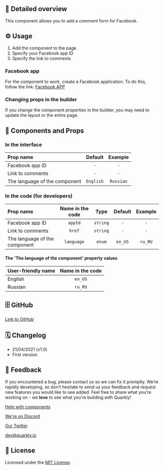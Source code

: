 ## 📖 Detailed overview

This component allows you to add a comment form for Facebook.

## ⚙️ Usage

1.  Add the component to the page
2.  Specify your Facebook app ID
3.  Specify the link to comments

### Facebook app

For the component to work, create a Facebook application. To do this, follow the link: [Facebook APP](https://developers.facebook.com/apps)

### Changing props in the builder

If you change the component properties in the builder, you may need to update the layout or the entire page.

## 🧩 Components and Props

### In the interface

| Prop name                     |  Default  |  Example  |
| :---------------------------- | :-------: | :-------: |
| Facebook app ID               |    `-`    |    `-`    |
| Link to comments              |    `-`    |    `-`    |
| The language of the component | `English` | `Russian` |

### In the code (for developers)

| Prop name                     | Name in the code |   Type   | Default | Example |
| :---------------------------- | :--------------: | :------: | :-----: | :-----: |
| Facebook app ID               |     `appId`      | `string` |   `-`   |   `-`   |
| Link to comments              |      `href`      | `string` |   `-`   |   `-`   |
| The language of the component |    `language`    |  `enum`  | `en_US` | `ru_RU` |

#### The 'The language of the component' property values

| User-friendly name | Name in the code |
| :----------------- | :--------------: |
| English            |     `en_US`      |
| Russian            |     `ru_RU`      |

## 🗄 GitHub

[Link to GitHub](https://github.com/quarkly/community-kit/blob/master/src/FbComment.js)

## 🗓 Changelog

-   21/04/2021 (v1.0)
-   First version

## 📮 Feedback

If you encountered a bug, please contact us so we can fix it promptly. We’re rapidly developing, so don’t hesitate to send us your feedback and request new features you would like to see added. Feel free to share what you’re working on - we **love** to see what you’re building with Quarkly!

[Help with components](https://community.quarkly.io/c/requests/11)

[We're on Discord](https://discord.gg/SuF9vCMJGW)

[Our Twitter](https://twitter.com/quarklyapp)

[dev@quarkly.io](mailto:dev@quarkly.io)

## 📝 License

Licensed under the [MIT License](https://raw.githubusercontent.com/quarkly/community-kit/master/LICENSE).
